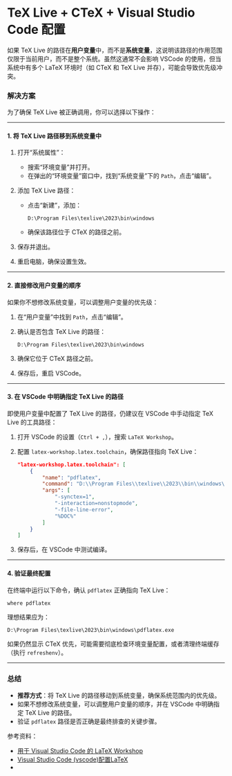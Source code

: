 # TeX Live + CTeX + Visual Studio Code 配置

如果 TeX Live 的路径在**用户变量**中，而不是**系统变量**，这说明该路径的作用范围仅限于当前用户，而不是整个系统。虽然这通常不会影响 VSCode 的使用，但当系统中有多个 LaTeX 环境时（如 CTeX 和 TeX Live 并存），可能会导致优先级冲突。

### 解决方案

为了确保 TeX Live 被正确调用，你可以选择以下操作：

------

#### 1. 将 TeX Live 路径移到系统变量中

1.  打开“系统属性”：

    -   搜索“环境变量”并打开。
    -   在弹出的“环境变量”窗口中，找到“系统变量”下的 `Path`，点击“编辑”。

2.  添加 TeX Live 路径：

    -   点击“新建”，添加：

        ```
        D:\Program Files\texlive\2023\bin\windows
        ```

    -   确保该路径位于 CTeX 的路径之前。

3.  保存并退出。

4.  重启电脑，确保设置生效。

------

#### 2. 直接修改用户变量的顺序

如果你不想修改系统变量，可以调整用户变量的优先级：

1.  在“用户变量”中找到 `Path`，点击“编辑”。

2.  确认是否包含 TeX Live 的路径：

    ```
    D:\Program Files\texlive\2023\bin\windows
    ```

3.  确保它位于 CTeX 路径之前。

4.  保存后，重启 VSCode。

------

#### 3. 在 VSCode 中明确指定 TeX Live 的路径

即使用户变量中配置了 TeX Live 的路径，仍建议在 VSCode 中手动指定 TeX Live 的工具路径：

1.  打开 VSCode 的设置（`Ctrl + ,`），搜索 `LaTeX Workshop`。

2.  配置 `latex-workshop.latex.toolchain`，确保路径指向 TeX Live：

    ```json
    "latex-workshop.latex.toolchain": [
        {
            "name": "pdflatex",
            "command": "D:\\Program Files\\texlive\\2023\\bin\\windows\\pdflatex.exe",
            "args": [
                "-synctex=1",
                "-interaction=nonstopmode",
                "-file-line-error",
                "%DOC%"
            ]
        }
    ]
    ```

3.  保存后，在 VSCode 中测试编译。

------

#### 4. 验证最终配置

在终端中运行以下命令，确认 `pdflatex` 正确指向 TeX Live：

```bash
where pdflatex
```

理想结果应为：

```
D:\Program Files\texlive\2023\bin\windows\pdflatex.exe
```

如果仍然显示 CTeX 优先，可能需要彻底检查环境变量配置，或者清理终端缓存（执行 `refreshenv`）。

------

### 总结

-   **推荐方式**：将 TeX Live 的路径移动到系统变量，确保系统范围内的优先级。
-   如果不想修改系统变量，可以调整用户变量的顺序，并在 VSCode 中明确指定 TeX Live 的路径。
-   验证 `pdflatex` 路径是否正确是最终排查的关键步骤。



参考资料：

*   [用于 Visual Studio Code 的 LaTeX Workshop](https://blog.csdn.net/qq_23599965/article/details/103022215)
*   [Visual Studio Code (vscode)配置LaTeX](https://zhuanlan.zhihu.com/p/166523064)
*   


